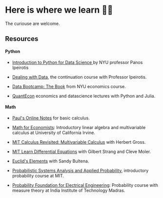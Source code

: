 # Here is where we learn 🧠🙌

The curiouse are welcome.

## Resources

#### Python

* [Introduction to Python for Data Science
](https://github.com/ipeirotis/introduction-to-python) by NYU professor Panos Ipeirotis

* [Dealing with Data](https://github.com/ipeirotis/dealing_with_data), the continuation course with Professor Ipeirotis.

* [Data Bootcamp: The Book](https://nyudatabootcamp.gitbook.io/thebook/) from NYU economics course.

* [QuantEcon](https://quantecon.org/lectures/) economics and datascience lectures with Python and Julia.


#### Math

* [Paul's Online Notes](https://tutorial.math.lamar.edu/Classes/CalcI/CalcI.aspx) for basic calculus.

* [Math for Economists](https://www.youtube.com/playlist?list=PLqOZ6FD_RQ7n8yvjW0DAxRAmou8EOzbpD): Introductory linear algebra and multivariable calculus at University of California Irvine.

* [MIT Calculus Revisited: Multivariable Calculus](https://www.youtube.com/playlist?list=PL1C22D4DED943EF7B) with Herbert Gross.

* [MIT Learn Differential Equations](https://www.youtube.com/playlist?list=PLUl4u3cNGP63oTpyxCMLKt_JmB0WtSZfG) with Gilbert Strang and Cleve Moler.

* [Euclid's Elements](https://www.youtube.com/c/SandyBultena/playlists) with Sandy Bultena.

* [Probabilistic Systems Analysis and Applied Probability](https://www.youtube.com/playlist?list=PLUl4u3cNGP61MdtwGTqZA0MreSaDybji8), introductory probability course at MIT.

* [Probability Foundation for Electrical Engineering](https://www.youtube.com/playlist?list=PLbMVogVj5nJQqGHrpAloTec_lOKsG-foc): Probability course with measure theory at India Institute of Technology Madras.
